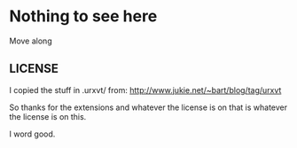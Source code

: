 Nothing to see here
===================
Move along

LICENSE
-------

I copied the stuff in .urxvt/ from:
http://www.jukie.net/~bart/blog/tag/urxvt

So thanks for the extensions and whatever the license is on that is whatever the
license is on this.

I word good.
